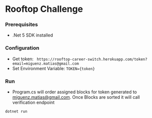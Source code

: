 ﻿# Rooftop Challenge

### Prerequisites

- .Net 5 SDK installed

### Configuration

- Get token: ``` https://rooftop-career-switch.herokuapp.com/token?email=miguenz.matias@gmail.com```
- Set Environment Variable: ``` TOKEN={token} ```

### Run

- Program.cs will order assigned blocks for token generated to miguenz.matias@gmail.com. Once Blocks are sorted it will call verification endpoint

``` dotnet run ```